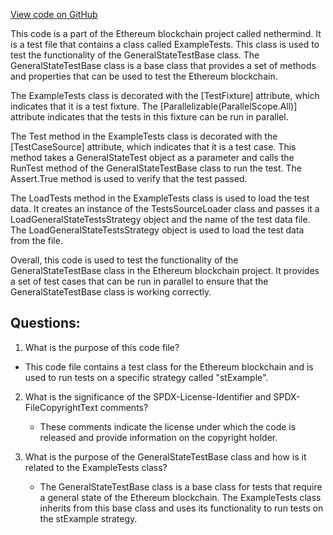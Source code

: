 [View code on GitHub](https://github.com/nethermindeth/nethermind/Ethereum.Blockchain.Test/ExampleTests.cs)

This code is a part of the Ethereum blockchain project called nethermind. It is a test file that contains a class called ExampleTests. This class is used to test the functionality of the GeneralStateTestBase class. The GeneralStateTestBase class is a base class that provides a set of methods and properties that can be used to test the Ethereum blockchain.

The ExampleTests class is decorated with the [TestFixture] attribute, which indicates that it is a test fixture. The [Parallelizable(ParallelScope.All)] attribute indicates that the tests in this fixture can be run in parallel.

The Test method in the ExampleTests class is decorated with the [TestCaseSource] attribute, which indicates that it is a test case. This method takes a GeneralStateTest object as a parameter and calls the RunTest method of the GeneralStateTestBase class to run the test. The Assert.True method is used to verify that the test passed.

The LoadTests method in the ExampleTests class is used to load the test data. It creates an instance of the TestsSourceLoader class and passes it a LoadGeneralStateTestsStrategy object and the name of the test data file. The LoadGeneralStateTestsStrategy object is used to load the test data from the file.

Overall, this code is used to test the functionality of the GeneralStateTestBase class in the Ethereum blockchain project. It provides a set of test cases that can be run in parallel to ensure that the GeneralStateTestBase class is working correctly.
## Questions: 
 1. What is the purpose of this code file?
   - This code file contains a test class for the Ethereum blockchain and is used to run tests on a specific strategy called "stExample".

2. What is the significance of the SPDX-License-Identifier and SPDX-FileCopyrightText comments?
   - These comments indicate the license under which the code is released and provide information on the copyright holder.

3. What is the purpose of the GeneralStateTestBase class and how is it related to the ExampleTests class?
   - The GeneralStateTestBase class is a base class for tests that require a general state of the Ethereum blockchain. The ExampleTests class inherits from this base class and uses its functionality to run tests on the stExample strategy.